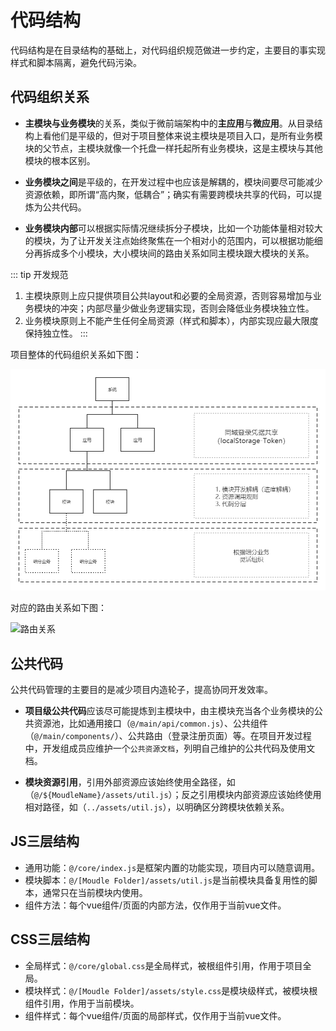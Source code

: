 # 代码结构

代码结构是在目录结构的基础上，对代码组织规范做进一步约定，主要目的事实现样式和脚本隔离，避免代码污染。

## 代码组织关系

- **主模块与业务模块**的关系，类似于微前端架构中的**主应用**与**微应用**。从目录结构上看他们是平级的，但对于项目整体来说主模块是项目入口，是所有业务模块的父节点，主模块就像一个托盘一样托起所有业务模块，这是主模块与其他模块的根本区别。

- **业务模块之间**是平级的，在开发过程中也应该是解耦的，模块间要尽可能减少资源依赖，即所谓“高内聚，低耦合”；确实有需要跨模块共享的代码，可以提炼为公共代码。

- **业务模块内部**可以根据实际情况继续拆分子模块，比如一个功能体量相对较大的模块，为了让开发关注点始终聚焦在一个相对小的范围内，可以根据功能细分再拆成多个小模块，大小模块间的路由关系如同主模块跟大模块的关系。

::: tip 开发规范
1. 主模块原则上应只提供项目公共layout和必要的全局资源，否则容易增加与业务模块的冲突；内部尽量少做业务逻辑实现，否则会降低业务模块独立性。
2. 业务模块原则上不能产生任何全局资源（样式和脚本），内部实现应最大限度保持独立性。
:::

项目整体的代码组织关系如下图：

![代码组织](/assets/img/code-org.png)

对应的路由关系如下图：

![路由关系](/assets/img/router.png)

## 公共代码

公共代码管理的主要目的是减少项目内造轮子，提高协同开发效率。

- **项目级公共代码**应该尽可能提炼到主模块中，由主模块充当各个业务模块的公共资源池，比如通用接口（`@/main/api/common.js`）、公共组件（`@/main/components/`）、公共路由（登录注册页面）等。在项目开发过程中，开发组成员应维护一个`公共资源文档`，列明自己维护的公共代码及使用文档。

- **模块资源引用**，引用外部资源应该始终使用全路径，如（`@/${MoudleName}/assets/util.js`）；反之引用模块内部资源应该始终使用相对路径，如（`../assets/util.js`），以明确区分跨模块依赖关系。

## JS三层结构

- 通用功能：`@/core/index.js`是框架内置的功能实现，项目内可以随意调用。
- 模块脚本：`@/[Moudle Folder]/assets/util.js`是当前模块具备复用性的脚本，通常只在当前模块内使用。
- 组件方法：每个vue组件/页面的内部方法，仅作用于当前vue文件。

## CSS三层结构

- 全局样式：`@/core/global.css`是全局样式，被根组件引用，作用于项目全局。
- 模块样式：`@/[Moudle Folder]/assets/style.css`是模块级样式，被模块根组件引用，作用于当前模块。
- 组件样式：每个vue组件/页面的局部样式，仅作用于当前vue文件。
